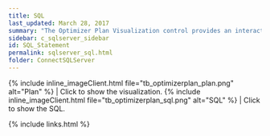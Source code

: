 ```yaml
---
title: SQL
last_updated: March 28, 2017
summary: "The Optimizer Plan Visualization control provides an interactive and intuitive way to view your plan and statement. The focus is on the SQL Statement selected on the Query Execution Statistics grid."
sidebar: c_sqlserver_sidebar
id: SQL_Statement
permalink: sqlserver_sql.html
folder: ConnectSQLServer
---
```




{% include inline_imageClient.html file="tb_optimizerplan_plan.png" alt="Plan" %} | Click to show the visualization.
{% include inline_imageClient.html file="tb_optimizerplan_sql.png" alt="SQL" %} | Click to show the SQL.


{% include links.html %}
